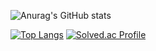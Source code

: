 <!--
**gandi0330/gandi0330** is a ✨ _special_ ✨ repository because its `README.md` (this file) appears on your GitHub profile.

Here are some ideas to get you started:

- 🔭 I’m currently working on ...
- 🌱 I’m currently learning ...
- 👯 I’m looking to collaborate on ...
- 🤔 I’m looking for help with ...
- 💬 Ask me about ...
- 📫 How to reach me: ...
- 😄 Pronouns: ...
- ⚡ Fun fact: ....
-->


![Anurag's GitHub stats](https://github-readme-stats.vercel.app/api?username=gandi0330&show_icons=true&theme=radical)



[![Top Langs](https://github-readme-stats.vercel.app/api/top-langs/?username=gandi0330&layout=compact)](https://github.com/anurahazra/github-readme-stats)
[![Solved.ac Profile](http://mazassumnida.wtf/api/v2/generate_badge?boj=gandi0330)](https://solved.ac/gandi0330/)


